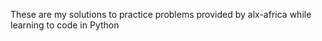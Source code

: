 These are my solutions to practice problems provided by alx-africa while learning to code in Python
